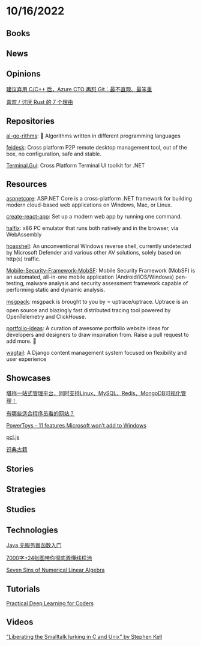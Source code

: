 # 10/16/2022

## Books

## News

## Opinions
[建议弃用 C/C++ 后，Azure CTO 再怼 Git：最不直观、最笨重](https://www.oschina.net/news/213324/markrussinovich-git)

[喜欢 / 讨厌 Rust 的 7 个理由](https://www.oschina.net/news/213589/7-reasons-to-love-or-hate-the-rust-language)

## Repositories
[al-go-rithms](https://github.com/ZoranPandovski/al-go-rithms): 🎵 Algorithms written in different programming languages

[feidesk](https://gitee.com/aoyiduo/feidesk): Cross platform P2P remote desktop management tool, out of the box, no configuration, safe and stable.

[Terminal.Gui](https://github.com/gui-cs/Terminal.Gui): Cross Platform Terminal UI toolkit for .NET

## Resources
[aspnetcore](https://github.com/dotnet/aspnetcore): ASP.NET Core is a cross-platform .NET framework for building modern cloud-based web applications on Windows, Mac, or Linux.

[create-react-app](https://github.com/facebook/create-react-app): Set up a modern web app by running one command.

[halfix](https://github.com/nepx/halfix): x86 PC emulator that runs both natively and in the browser, via WebAssembly

[hoaxshell](https://github.com/t3l3machus/hoaxshell): An unconventional Windows reverse shell, currently undetected by Microsoft Defender and various other AV solutions, solely based on http(s) traffic.

[Mobile-Security-Framework-MobSF](https://github.com/MobSF/Mobile-Security-Framework-MobSF): Mobile Security Framework (MobSF) is an automated, all-in-one mobile application (Android/iOS/Windows) pen-testing, malware analysis and security assessment framework capable of performing static and dynamic analysis.

[msgpack](https://github.com/vmihailenco/msgpack): msgpack is brought to you by ⭐ uptrace/uptrace. Uptrace is an open source and blazingly fast distributed tracing tool powered by OpenTelemetry and ClickHouse.

[portfolio-ideas](https://github.com/Evavic44/portfolio-ideas): A curation of awesome portfolio website ideas for developers and designers to draw inspiration from. Raise a pull request to add more. 💜

[wagtail](https://github.com/wagtail/wagtail): A Django content management system focused on flexibility and user experience

## Showcases
[堪称一站式管理平台，同时支持Linux、MySQL、Redis、MongoDB可视化管理！](https://juejin.cn/post/7152690720178962440)

[有哪些适合程序员看的网站？](https://juejin.cn/post/7153529332332232712)

[PowerToys - 11 features Microsoft won’t add to Windows](https://www.fourth-wall.co.uk/post/powertoys-11-awesome-features-microsoft-won-t-add-to-windows)

[pcl.js](https://pcljs.org/zh-cn/)

[识典古籍](https://www.shidianguji.com/)

## Stories

## Strategies

## Studies

## Technologies
[Java 无服务器函数入门](https://linux.cn/article-15111-1.html)

[7000字+24张图带你彻底弄懂线程池](https://mp.weixin.qq.com/s/thZGKXqV8EgqjLL3JQHlEg)

[Seven Sins of Numerical Linear Algebra](https://nhigham.com/2022/10/11/seven-sins-of-numerical-linear-algebra/)

## Tutorials
[Practical Deep Learning for Coders](https://course.fast.ai/)

## Videos
["Liberating the Smalltalk lurking in C and Unix" by Stephen Kell](https://www.youtube.com/watch?v=LwicN2u6Dro)

